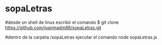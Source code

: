 # sopaLetras

#desde un shell de linux escribir el comando $ git clone https://github.com/juanmadm88/sopaLetras.git


#dentro de la carpeta /sopaLetras ejecutar el comando node sopaLetras.js
